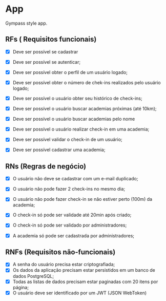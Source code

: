 # App

Gympass style app.

## RFs ( Requisitos funcionais)

- [x]  Deve ser possível se cadastrar
- [x]  Deve ser possível se autenticar;
- [x]  Deve ser possível obter o perfil de um usuário logado;
- [x]  Deve ser possível obter o número de chek-ins realizados pelo usuário logado;
- [x]  Deve ser possível o usuário obter seu histórico de check-ins;
- [x]  Deve ser possível o usuário buscar academias próximas (até 10km);
- [x]  Deve ser possível o usuário buscar academias pelo nome
- [x]  Deve ser possível o usuário realizar check-in em uma academia;
- [x]  Deve ser possível validar o check-in de um usuário;
- [x]  Deve ser possível cadastrar uma academia;


## RNs (Regras de negócio)

- [x]  O usuário não deve se cadastrar com um e-mail duplicado;
- [x]  O usuário não pode fazer 2 check-ins no mesmo dia;
- [x]  O usuário não pode fazer check-in se não estiver perto (100m) da academia;
- [x]  O check-in só pode ser validade até 20min após criado;
- [x]  O check-in só pode ser validado por administradores;
- [x]  A academia só pode ser cadastrada por administradores;


## RNFs (Requisitos não-funcionais)

- [x]  A senha do usuário precisa estar criptografiada;
- [x]  Os dados da aplicação precisam estar persistidos em um banco de dados PostgreSQL;
- [x]  Todas as listas de dados precisam estar paginadas com 20 itens por página;
- [x]  O usuário deve ser identificado por um JWT (JSON WebToken)